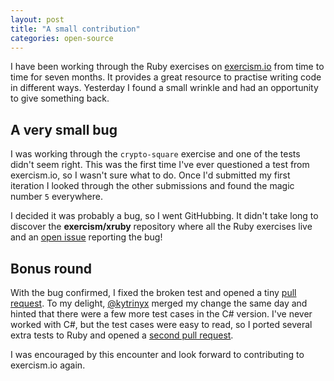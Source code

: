 ```yaml
---
layout: post
title: "A small contribution"
categories: open-source
---
```

I have been working through the Ruby exercises on [exercism.io] from time to time for seven months. It provides a great resource to practise writing code in different ways. Yesterday I found a small wrinkle and had an opportunity to give something back.

## A very small bug

I was working through the `crypto-square` exercise and one of the tests didn't seem right. This was the first time I've ever questioned a test from exercism.io, so I wasn't sure what to do. Once I'd submitted my first iteration I looked through the other submissions and found the magic number `5` everywhere.

I decided it was probably a bug, so I went GitHubbing. It didn't take long to discover the **exercism/xruby** repository where all the Ruby exercises live and an [open issue] reporting the bug!

## Bonus round

With the bug confirmed, I fixed the broken test and opened a tiny [pull request]. To my delight, [@kytrinyx] merged my change the same day and hinted that there were a few more test cases in the C# version. I've never worked with C#, but the test cases were easy to read, so I ported several extra tests to Ruby and opened a [second pull request].

I was encouraged by this encounter and look forward to contributing to exercism.io again.

[exercism.io]: http://exercism.io
[open issue]: https://github.com/exercism/xruby/issues/37
[pull request]: https://github.com/exercism/xruby/pull/54
[@kytrinyx]: https://twitter.com/kytrinyx
[second pull request]: https://github.com/exercism/xruby/pull/55
